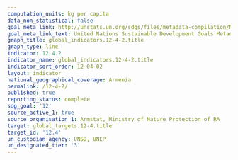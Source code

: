 ```yaml
---
computation_units: kg per capita
data_non_statistical: false
goal_meta_link: http://unstats.un.org/sdgs/files/metadata-compilation/Metadata-Goal-12.pdf
goal_meta_link_text: United Nations Sustainable Development Goals Metadata (pdf 782kB)
graph_title: global_indicators.12-4-2.title
graph_type: line
indicator: 12.4.2
indicator_name: global_indicators.12-4-2.title
indicator_sort_order: 12-04-02
layout: indicator
national_geographical_coverage: Armenia
permalink: /12-4-2/
published: true
reporting_status: complete
sdg_goal: '12'
source_active_1: true
source_organisation_1: Armstat, Ministry of Nature Protection of RA
target: global_targets.12-4.title
target_id: '12.4'
un_custodian_agency: UNSD, UNEP
un_designated_tier: '3'
---
```

